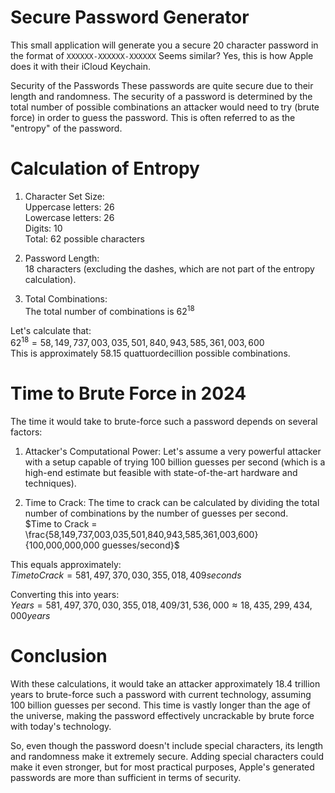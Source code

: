 # Secure Password Generator

This small application will generate you a secure 20 character password in the format of `XXXXXX-XXXXXX-XXXXXX`
Seems similar? Yes, this is how Apple does it with their iCloud Keychain.

Security of the Passwords
These passwords are quite secure due to their length and randomness. The security of a password is determined by the total number of possible combinations an attacker would need to try (brute force) in order to guess the password. This is often referred to as the "entropy" of the password.

# Calculation of Entropy

1. Character Set Size: <br>
   Uppercase letters: 26 <br>
   Lowercase letters: 26 <br>
   Digits: 10 <br>
   Total: 62 possible characters

2. Password Length: <br>
   18 characters (excluding the dashes, which are not part of the entropy calculation).

3. Total Combinations: <br>
   The total number of combinations is $62^{18}$

Let's calculate that:
<br>
$62^{18} = 58,149,737,003,035,501,840,943,585,361,003,600$ <br>
This is approximately 58.15 quattuordecillion possible combinations.

# Time to Brute Force in 2024

The time it would take to brute-force such a password depends on several factors:

1. Attacker's Computational Power:
   Let's assume a very powerful attacker with a setup capable of trying 100 billion guesses per second (which is a high-end estimate but feasible with state-of-the-art hardware and techniques).

2. Time to Crack:
   The time to crack can be calculated by dividing the total number of combinations by the number of guesses per second. <br>
   $Time to Crack = \frac{58,149,737,003,035,501,840,943,585,361,003,600}{100,000,000,000  guesses/second}$

This equals approximately: <br>
$Time to Crack = 581,497,370,030,355,018,409 seconds$

Converting this into years: <br>
$Years = 581,497,370,030,355,018,409/31,536,000 \approx 18,435,299,434,000  years$
​

# Conclusion

With these calculations, it would take an attacker approximately 18.4 trillion years to brute-force such a password with current technology, assuming 100 billion guesses per second. This time is vastly longer than the age of the universe, making the password effectively uncrackable by brute force with today's technology.

So, even though the password doesn't include special characters, its length and randomness make it extremely secure. Adding special characters could make it even stronger, but for most practical purposes, Apple's generated passwords are more than sufficient in terms of security.
